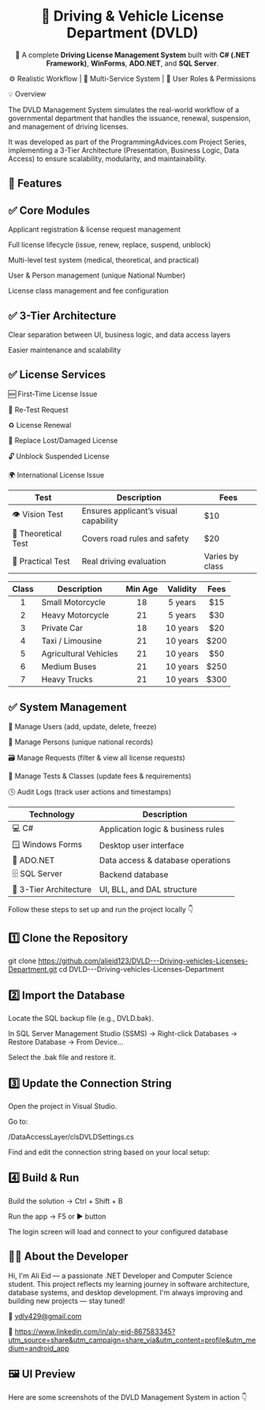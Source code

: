 <h1 align="center">🚗 Driving & Vehicle License Department (DVLD)</h1> <p align="center"> 🧠 A complete <strong>Driving License Management System</strong> built with <strong>C# (.NET Framework)</strong>, <strong>WinForms</strong>, <strong>ADO.NET</strong>, and <strong>SQL Server</strong>. </p> <p align="center"> ⚙️ Realistic Workflow | 🧾 Multi-Service System | 🔐 User Roles & Permissions </p>
💡 Overview

The DVLD Management System simulates the real-world workflow of a governmental department that handles the issuance, renewal, suspension, and management of driving licenses.

It was developed as part of the ProgrammingAdvices.com Project Series, implementing a 3-Tier Architecture (Presentation, Business Logic, Data Access) to ensure scalability, modularity, and maintainability.

🚀 Features
---
✅ Core Modules
---
Applicant registration & license request management

Full license lifecycle (issue, renew, replace, suspend, unblock)

Multi-level test system (medical, theoretical, and practical)

User & Person management (unique National Number)

License class management and fee configuration

✅ 3-Tier Architecture
---
Clear separation between UI, business logic, and data access layers

Easier maintenance and scalability

✅ License Services
---
🆕 First-Time License Issue

🔁 Re-Test Request

♻️ License Renewal

📄 Replace Lost/Damaged License

🔓 Unblock Suspended License

🌍 International License Issue


| Test                | Description                           | Fees            |
| ------------------- | ------------------------------------- | --------------- |
| 👁️ Vision Test     | Ensures applicant’s visual capability | $10             |
| 📘 Theoretical Test | Covers road rules and safety          | $20             |
| 🚗 Practical Test   | Real driving evaluation               | Varies by class |


| Class | Description           | Min Age | Validity | Fees |
| :---: | --------------------- | :-----: | :------: | :--: |
|   1   | Small Motorcycle      |    18   |  5 years |  $15 |
|   2   | Heavy Motorcycle      |    21   |  5 years |  $30 |
|   3   | Private Car           |    18   | 10 years |  $20 |
|   4   | Taxi / Limousine      |    21   | 10 years | $200 |
|   5   | Agricultural Vehicles |    21   | 10 years |  $50 |
|   6   | Medium Buses          |    21   | 10 years | $250 |
|   7   | Heavy Trucks          |    21   | 10 years | $300 |

✅ System Management
---
👥 Manage Users (add, update, delete, freeze)

🧍 Manage Persons (unique national records)

🗃 Manage Requests (filter & view all license requests)

🧾 Manage Tests & Classes (update fees & requirements)

🕓 Audit Logs (track user actions and timestamps)

| Technology             | Description                        |
| ---------------------- | ---------------------------------- |
| 💻 C#                  | Application logic & business rules |
| 🪟 Windows Forms       | Desktop user interface             |
| 🔗 ADO.NET             | Data access & database operations  |
| 🗄️ SQL Server         | Backend database                   |
| 🧩 3-Tier Architecture | UI, BLL, and DAL structure         |

Follow these steps to set up and run the project locally 👇

1️⃣ Clone the Repository
---
git clone https://github.com/alieid123/DVLD---Driving-vehicles-Licenses-Department.git
cd DVLD---Driving-vehicles-Licenses-Department

2️⃣ Import the Database
---
Locate the SQL backup file (e.g., DVLD.bak).

In SQL Server Management Studio (SSMS) → Right-click Databases → Restore Database → From Device...

Select the .bak file and restore it.

3️⃣ Update the Connection String
---
Open the project in Visual Studio.

Go to:

/DataAccessLayer/clsDVLDSettings.cs

Find and edit the connection string based on your local setup:

4️⃣ Build & Run
---
Build the solution → Ctrl + Shift + B

Run the app → F5 or ▶ button

The login screen will load and connect to your configured database

👨‍💻 About the Developer
---
Hi, I'm Ali Eid — a passionate .NET Developer and Computer Science student.
This project reflects my learning journey in software architecture, database systems, and desktop development.
I'm always improving and building new projects — stay tuned!

📧 ydly429@gmail.com

🔗 https://www.linkedin.com/in/aly-eid-867583345?utm_source=share&utm_campaign=share_via&utm_content=profile&utm_medium=android_app

🖼️ UI Preview
---
Here are some screenshots of the DVLD Management System in action 👇

